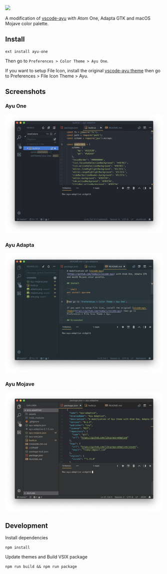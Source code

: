 <img src="https://raw.githubusercontent.com/libcy/ayu-adaptive/master/assets/logo.png" width="120">

A modification of [vscode-ayu](https://marketplace.visualstudio.com/items?itemName=teabyii.ayu) with Atom One, Adapta GTK and macOS Mojave color palette.

## Install

```shell
ext install ayu-one
```

Then go to `Preferences > Color Theme > Ayu One`.

If you want to setup File Icon, install the original [vscode-ayu theme](https://marketplace.visualstudio.com/items?itemName=teabyii.ayu) then go to Preferences > File Icon Theme > Ayu.

## Screenshots

### Ayu One
![ayu-one](assets/one.png)

### Ayu Adapta
![ayu-adapta](assets/adapta.png)

### Ayu Mojave
![ayu-mojave](assets/mojave.png)

## Development

Install dependencies
```shell
npm install
```

Update themes and Build VSIX package
```shell
npm run build && npm run package
```

